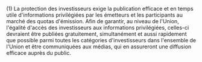 (1) La protection des investisseurs exige la publication efficace et en temps utile d'informations privilégiées par les émetteurs et les participants au marché des quotas d'émission. Afin de garantir, au niveau de l'Union, l'égalité d'accès des investisseurs aux informations privilégiées, celles-ci devraient être publiées gratuitement, simultanément et aussi rapidement que possible parmi toutes les catégories d'investisseurs dans l'ensemble de l'Union et être communiquées aux médias, qui en assureront une diffusion efficace auprès du public.